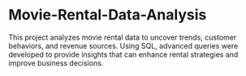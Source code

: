 # Movie-Rental-Data-Analysis
This project analyzes movie rental data to uncover trends, customer behaviors, and revenue sources. Using SQL, advanced queries were developed to provide insights that can enhance rental strategies and improve business decisions.

